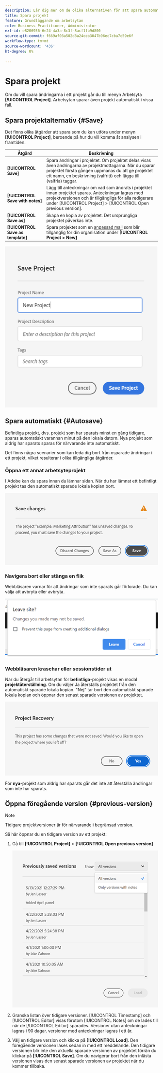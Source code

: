 ```yaml
---
description: Lär dig mer om de olika alternativen för att spara automatiskt, spara som, spara som mall och öppna tidigare versioner.
title: Spara projekt
feature: Grundläggande om arbetsytan
role: Business Practitioner, Administrator
exl-id: e8206956-6e24-4a3a-8c3f-8acf1fb9d800
source-git-commit: f669af03a502d8a24cea3047b96ec7cba7c59e6f
workflow-type: tm+mt
source-wordcount: '436'
ht-degree: 0%

---
```


# Spara projekt

Om du vill spara ändringarna i ett projekt går du till menyn Arbetsyta **[!UICONTROL Project]**. Arbetsytan sparar även projekt automatiskt i vissa fall.

## Spara projektalternativ {#Save}

Det finns olika åtgärder att spara som du kan utföra under menyn **[!UICONTROL Project]**, beroende på hur du vill komma åt analysen i framtiden.

| Åtgärd | Beskrivning |
|---|---| 
| **[!UICONTROL Save]** | Spara ändringar i projektet. Om projektet delas visas även ändringarna av projektmottagarna. När du sparar projektet första gången uppmanas du att ge projektet ett namn, en beskrivning (valfritt) och lägga till (valfria) taggar. |
| **[!UICONTROL Save with notes]** | Lägg till anteckningar om vad som ändrats i projektet innan projektet sparas. Anteckningar lagras med projektversionen och är tillgängliga för alla redigerare under [!UICONTROL Project] > [!UICONTROL Open previous version]. |
| **[!UICONTROL Save as]** | Skapa en kopia av projektet. Det ursprungliga projektet påverkas inte. |
| **[!UICONTROL Save as template]** | Spara projektet som en [anpassad mall](https://experienceleague.adobe.com/docs/analytics/analyze/analysis-workspace/build-workspace-project/starter-projects.html) som blir tillgänglig för din organisation under **[!UICONTROL Project > New]** |

![](assets/save-project.png)

## Spara automatiskt {#Autosave}

Befintliga projekt, dvs. projekt som har sparats minst en gång tidigare, sparas automatiskt varannan minut på den lokala datorn. Nya projekt som aldrig har sparats sparas för närvarande inte automatiskt.

Det finns några scenarier som kan leda dig bort från osparade ändringar i ett projekt, vilket resulterar i olika tillgängliga åtgärder.

### Öppna ett annat arbetsyteprojekt

I Adobe kan du spara innan du lämnar sidan. När du har lämnat ett befintligt projekt tas den automatiskt sparade lokala kopian bort.

![](assets/existing-save.png)

### Navigera bort eller stänga en flik

Webbläsaren varnar för att ändringar som inte sparats går förlorade. Du kan välja att avbryta eller avbryta.

![](assets/browser-image.png)

### Webbläsaren kraschar eller sessionstider ut

När du återgår till arbetsytan för **befintliga**-projekt visas en modal **projektåterställning**. Om du väljer Ja återställs projektet från den automatiskt sparade lokala kopian. &quot;Nej&quot; tar bort den automatiskt sparade lokala kopian och öppnar den senast sparade versionen av projektet.

![](assets/project-recovery.png)

För **nya**-projekt som aldrig har sparats går det inte att återställa ändringar som inte har sparats.

## Öppna föregående version {#previous-version}

>[!NOTE]
>
>Tidigare projektversioner är för närvarande i begränsad version.

Så här öppnar du en tidigare version av ett projekt:

1. Gå till **[!UICONTROL Project]** > **[!UICONTROL Open previous version]**

   ![](assets/previous-versions.png)

1. Granska listan över tidigare versioner.
   [!UICONTROL Timestamp] och  [!UICONTROL Editor] visas förutom  [!UICONTROL Notes] om de lades till när de  [!UICONTROL Editor] sparades. Versioner utan anteckningar lagras i 90 dagar. versioner med anteckningar lagras i ett år.
1. Välj en tidigare version och klicka på **[!UICONTROL Load]**.
Den föregående versionen läses sedan in med ett meddelande. Den tidigare versionen blir inte den aktuella sparade versionen av projektet förrän du klickar på **[!UICONTROL Save]**. Om du navigerar bort från den inlästa versionen visas den senast sparade versionen av projektet när du kommer tillbaka.
